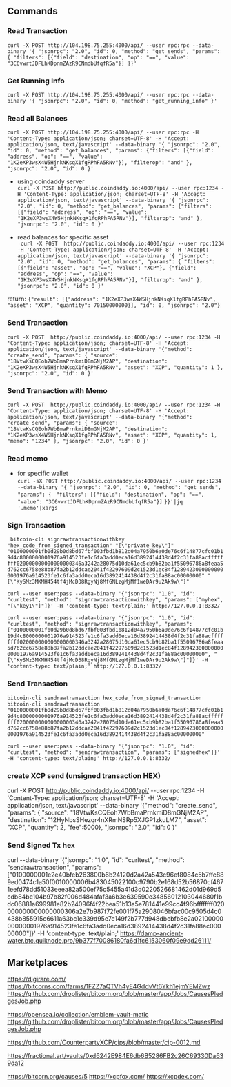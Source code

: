 ## Commands

### Read Transaction  <br>
` curl -X POST http://104.198.75.255:4000/api/ --user rpc:rpc --data-binary '{ "jsonrpc": "2.0", "id": 0, "method": "get_sends", "params": {
                      "filters": [{"field": "destination", "op": "==", "value": "3C6vwrtJDFLhKDpnmZAzR9CNmdbUfqfR5a"}]
                     }}'  `

### Get Running Info
```curl -X POST http://104.198.75.255:4000/api/ --user rpc:rpc --data-binary '{ "jsonrpc": "2.0", "id": 0, "method": "get_running_info" }'```

### Read all Balances
` curl -X POST http://104.198.75.255:4000/api/ --user rpc:rpc -H 'Content-Type: application/json; charset=UTF-8' -H 'Accept: application/json, text/javascript' --data-binary '{ "jsonrpc": "2.0", "id": 0, "method": "get_balances", "params": {"filters": [{"field": "address", "op": "==", "value": "1K2eXP3wsX4W5HjnkNKsqX1fgRPhFA5RNv"}], "filterop": "and" }, "jsonrpc": "2.0", "id": 0 }' `

* using coindaddy server <br>
 ``` curl -X POST http://public.coindaddy.io:4000/api/ --user rpc:1234 -H 'Content-Type: application/json; charset=UTF-8' -H 'Accept: application/json, text/javascript' --data-binary '{ "jsonrpc": "2.0", "id": 0, "method": "get_balances", "params": {"filters": [{"field": "address", "op": "==", "value": "1K2eXP3wsX4W5HjnkNKsqX1fgRPhFA5RNv"}], "filterop": "and" }, "jsonrpc": "2.0", "id": 0 }' ```

* read balances for specific asset <br>
``` curl -X POST  http://public.coindaddy.io:4000/api/ --user rpc:1234 -H 'Content-Type: application/json; charset=UTF-8' -H 'Accept: application/json, text/javascript' --data-binary '{ "jsonrpc": "2.0", "id": 0, "method": "get_balances", "params": { "filters": [{"field": "asset", "op": "==", "value": "XCP"}, {"field": "address", "op": "==", "value": "1K2eXP3wsX4W5HjnkNKsqX1fgRPhFA5RNv"}], "filterop": "and" }, "jsonrpc": "2.0", "id": 0 }'```

 return: ```{"result": [{"address": "1K2eXP3wsX4W5HjnkNKsqX1fgRPhFA5RNv", "asset": "XCP", "quantity": 70150000000}], "id": 0, "jsonrpc": "2.0"} ```

### Send Transaction
```curl -X POST  http://public.coindaddy.io:4000/api/ --user rpc:1234 -H 'Content-Type: application/json; charset=UTF-8' -H 'Accept: application/json, text/javascript' --data-binary '{"method": "create_send", "params": { "source": "18VtwKsCQEoh7WbBmaPrnkmiD8mGNjM2AP", "destination": "1K2eXP3wsX4W5HjnkNKsqX1fgRPhFA5RNv", "asset": "XCP", "quantity": 1 }, "jsonrpc": "2.0", "id": 0 }'```

### Send Transaction with Memo

```curl -X POST  http://public.coindaddy.io:4000/api/ --user rpc:1234 -H 'Content-Type: application/json; charset=UTF-8' -H 'Accept: application/json, text/javascript' --data-binary '{"method": "create_send", "params": { "source": "18VtwKsCQEoh7WbBmaPrnkmiD8mGNjM2AP", "destination": "1K2eXP3wsX4W5HjnkNKsqX1fgRPhFA5RNv", "asset": "XCP", "quantity": 1, "memo": "1234" }, "jsonrpc": "2.0", "id": 0 }' ```

### Read memo
* for specific wallet <br>
 `curl -sX POST http://public.coindaddy.io:4000/api/ --user rpc:1234 --data-binary '{ "jsonrpc": "2.0", "id": 0, "method": "get_sends", "params": { `
                     ` "filters": [{"field": "destination", "op": "==", "value": "3C6vwrtJDFLhKDpnmZAzR9CNmdbUfqfR5a"}] `
                     `}}'|jq '.memo'|xargs `

### Sign Transaction
` bitcoin-cli signrawtransactionwithkey "hex_code_from_signed_transaction" "[\"private_key\"]"`
`"0100000001fb0d29b0d8bd67fbf003fbd1b812d04a7950b6a0de76c6f14877cfc01b19d4c8000000001976a914523fe1c6fa3add0eca16d3892414438d4f2c31fa88acffffffff020000000000000000346a3242a28075d10da61ec5cb9b82ba1f55096786a8feaa5d762cc6758e88b87fa2b12ddcae2041f42297609d2c1523d1ec84f12894230000000000001976a914523fe1c6fa3add0eca16d3892414438d4f2c31fa88ac00000000" "[\"KySMz3MKMH454tf4jMcD38RgyNj8MfGNLzgMjMf1weDAr9u2Ak9w\"]"`

 `curl --user user:pass --data-binary '{"jsonrpc": "1.0", "id": "curltest", "method": "signrawtransactionwithkey", "params": ["myhex", "[\"key1\"]"]}' -H 'content-type: text/plain;' http://127.0.0.1:8332/`

 `curl --user user:pass --data-binary '{"jsonrpc": "1.0", "id": "curltest", "method": "signrawtransactionwithkey", "params": ["0100000001fb0d29b0d8bd67fbf003fbd1b812d04a7950b6a0de76c6f14877cfc01b19d4c8000000001976a914523fe1c6fa3add0eca16d3892414438d4f2c31fa88acffffffff020000000000000000346a3242a28075d10da61ec5cb9b82ba1f55096786a8feaa5d762cc6758e88b87fa2b12ddcae2041f42297609d2c1523d1ec84f12894230000000000001976a914523fe1c6fa3add0eca16d3892414438d4f2c31fa88ac00000000", "[\"KySMz3MKMH454tf4jMcD38RgyNj8MfGNLzgMjMf1weDAr9u2Ak9w\"]"]}' -H 'content-type: text/plain;' http://127.0.0.1:8332/`


### Send Transaction
` bitcoin-cli sendrawtransaction hex_code_from_signed_transaction ` <br>
`bitcoin-cli sendrawtransaction "0100000001fb0d29b0d8bd67fbf003fbd1b812d04a7950b6a0de76c6f14877cfc01b19d4c8000000001976a914523fe1c6fa3add0eca16d3892414438d4f2c31fa88acffffffff020000000000000000346a3242a28075d10da61ec5cb9b82ba1f55096786a8feaa5d762cc6758e88b87fa2b12ddcae2041f42297609d2c1523d1ec84f12894230000000000001976a914523fe1c6fa3add0eca16d3892414438d4f2c31fa88ac00000000" `

 `curl --user user:pass --data-binary '{"jsonrpc": "1.0", "id": "curltest", "method": "sendrawtransaction", "params": ["signedhex"]}' -H 'content-type: text/plain;' http://127.0.0.1:8332/`

### create XCP send (unsigned transaction HEX)
curl -X POST http://public.coindaddy.io:4000/api/ --user rpc:1234 -H 'Content-Type: application/json; charset=UTF-8' -H 'Accept: application/json, text/javascript' --data-binary '{"method": "create_send", "params": { "source": "18VtwKsCQEoh7WbBmaPrnkmiD8mGNjM2AP", "destination": "12HyNbsSHezqr4nXRmNSRp5XJGP1zkuLM7",  "asset": "XCP", "quantity": 2, "fee":5000}, "jsonrpc": "2.0", "id": 0 }'

### Send Signed Tx hex
curl  --data-binary '{"jsonrpc": "1.0", "id": "curltest", "method": "sendrawtransaction", "params": ["0100000001e2e40bfeb263800b6b24120d2a42a543c96ef8084c5b7ffc889ed0474c1a50f0010000006b483045022100c9790b2e168d52b56870cf4671eefd78dd51033eeea82a500ef75c5455a41d3d0220526681462d01d969d5cdb84be104b97b82f006d484afaf3a6b3e639590e34856012103044680f1bdc06881a699981e82b24096f4f22bea51b13a5e781441e99cc4f96bffffffff020000000000000000306a2e7b987f72fe001f75a2908046bfac00c9505d4c0438b855915c6611a63bc1c339d95e7e149f2b777d948dbcbfb8e2a0210000000000001976a914523fe1c6fa3add0eca16d3892414438d4f2c31fa88ac00000000"]}' -H 'content-type: text/plain;' https://damp-ancient-water.btc.quiknode.pro/9b377f70086180fa6d1fc6153060f09e9dd26111/

## Marketplaces

 https://digirare.com/
 https://bitcorns.com/farms/1FZZ7aQTVh4yE4GddvVt6Ykh1ejmYEMZwz
 https://github.com/droplister/bitcorn.org/blob/master/app/Jobs/CausesPledgesJob.php

 https://opensea.io/collection/emblem-vault-matic
 https://github.com/droplister/bitcorn.org/blob/master/app/Jobs/CausesPledgesJob.php

 https://github.com/CounterpartyXCP/cips/blob/master/cip-0012.md

 https://fractional.art/vaults/0xd6242E984E6db6B5286FB2c26C69330Da639da12

 https://bitcorn.org/causes/5
 https://xcpfox.com/
 https://xcpdex.com/
